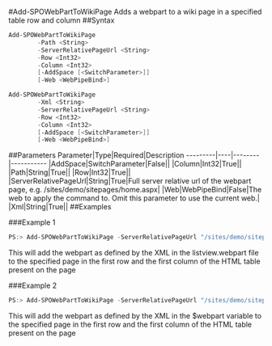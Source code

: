 #Add-SPOWebPartToWikiPage
Adds a webpart to a wiki page in a specified table row and column
##Syntax
```powershell
Add-SPOWebPartToWikiPage
        -Path <String>
        -ServerRelativePageUrl <String>
        -Row <Int32>
        -Column <Int32>
        [-AddSpace [<SwitchParameter>]]
        [-Web <WebPipeBind>]
```


```powershell
Add-SPOWebPartToWikiPage
        -Xml <String>
        -ServerRelativePageUrl <String>
        -Row <Int32>
        -Column <Int32>
        [-AddSpace [<SwitchParameter>]]
        [-Web <WebPipeBind>]
```


##Parameters
Parameter|Type|Required|Description
---------|----|--------|-----------
|AddSpace|SwitchParameter|False||
|Column|Int32|True||
|Path|String|True||
|Row|Int32|True||
|ServerRelativePageUrl|String|True|Full server relative url of the webpart page, e.g. /sites/demo/sitepages/home.aspx|
|Web|WebPipeBind|False|The web to apply the command to. Omit this parameter to use the current web.|
|Xml|String|True||
##Examples

###Example 1
```powershell
PS:> Add-SPOWebPartToWikiPage -ServerRelativePageUrl "/sites/demo/sitepages/home.aspx" -Path "c:\myfiles\listview.webpart" -Row 1 -Column 1
```
This will add the webpart as defined by the XML in the listview.webpart file to the specified page in the first row and the first column of the HTML table present on the page

###Example 2
```powershell
PS:> Add-SPOWebPartToWikiPage -ServerRelativePageUrl "/sites/demo/sitepages/home.aspx" -XML $webpart -Row 1 -Column 1
```
This will add the webpart as defined by the XML in the $webpart variable to the specified page in the first row and the first column of the HTML table present on the page
